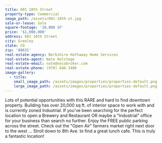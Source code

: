 ```yaml
---
title: 601 10th Street
property-type: Commercial
image_path: /assets/601-10th-st.jpg
sale-or-lease: Sale
square-footage: '20,000 SF'
price: '$1,000,000'
address: 601 10th Street
city: Greeley
state: CO
zip: '80631'
real-estate-agency: Berkshire Hathaway Home Services
real-estate-agent: Nate Holstege
real-estate-email: nate@nocobroker.com
real-estate-phone: (970) 646-3406
image-gallery:
  - title:
    small_image_path: /assets/images/properties/properties-default.png
    large_image_path: /assets/images/properties/properties-default.png
---
```


Lots of potential opportunities with this RARE and hard to find downtown property. Building has over 20,000 sq ft. of interior space to work with and is currently zoned Industrial. If you've been searching for the perfect location to open a Brewery and Restaurant OR maybe a "Industrial" office for your business than search no further. Enjoy the FREE public parking across the street. Check out the "Open Air" farmers market right next door to the west ... Stroll down to 8th Ave. to find a great lunch cafe. This is truly a fantastic location!